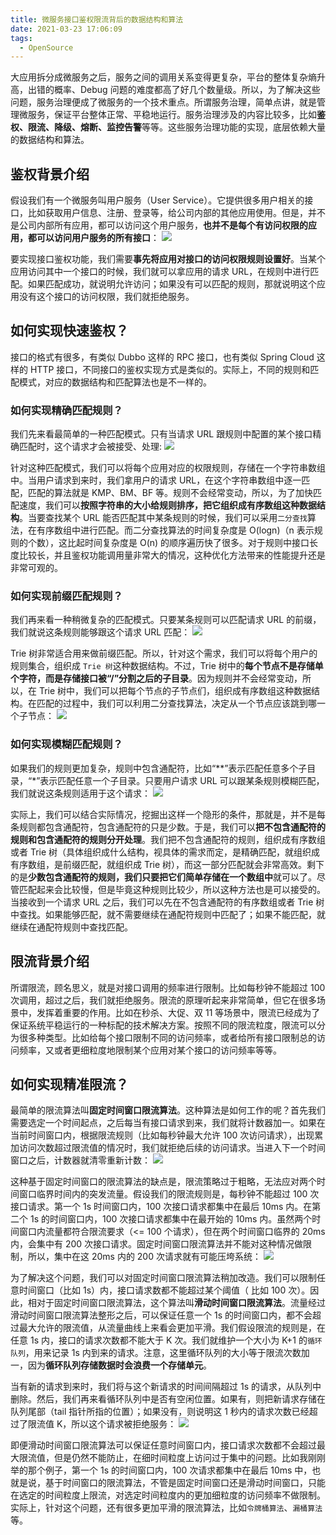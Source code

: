 ```yaml
---
title: 微服务接口鉴权限流背后的数据结构和算法
date: 2021-03-23 17:06:09
tags:
  - OpenSource
---
```

大应用拆分成微服务之后，服务之间的调用关系变得更复杂，平台的整体复杂熵升高，出错的概率、Debug 问题的难度都高了好几个数量级。所以，为了解决这些问题，服务治理便成了微服务的一个技术重点。所谓服务治理，简单点讲，就是管理微服务，保证平台整体正常、平稳地运行。服务治理涉及的内容比较多，比如**鉴权、限流、降级、熔断、监控告警**等等。这些服务治理功能的实现，底层依赖大量的数据结构和算法。

## 鉴权背景介绍
假设我们有一个微服务叫用户服务（User Service）。它提供很多用户相关的接口，比如获取用户信息、注册、登录等，给公司内部的其他应用使用。但是，并不是公司内部所有应用，都可以访问这个用户服务，**也并不是每个有访问权限的应用，都可以访问用户服务的所有接口**：
![](https://raw.githubusercontent.com/snlndod/mPOST/master/OpenSource/geek/09.png)

要实现接口鉴权功能，我们需要**事先将应用对接口的访问权限规则设置好**。当某个应用访问其中一个接口的时候，我们就可以拿应用的请求 URL，在规则中进行匹配。如果匹配成功，就说明允许访问；如果没有可以匹配的规则，那就说明这个应用没有这个接口的访问权限，我们就拒绝服务。
<!--more-->

## 如何实现快速鉴权？
接口的格式有很多，有类似 Dubbo 这样的 RPC 接口，也有类似 Spring Cloud 这样的 HTTP 接口，不同接口的鉴权实现方式是类似的。实际上，不同的规则和匹配模式，对应的数据结构和匹配算法也是不一样的。

### 如何实现精确匹配规则？
我们先来看最简单的一种匹配模式。只有当请求 URL 跟规则中配置的某个接口精确匹配时，这个请求才会被接受、处理:
![](https://raw.githubusercontent.com/snlndod/mPOST/master/OpenSource/geek/10.png)

针对这种匹配模式，我们可以将每个应用对应的权限规则，存储在一个字符串数组中。当用户请求到来时，我们拿用户的请求 URL，在这个字符串数组中逐一匹配，匹配的算法就是 KMP、BM、BF 等。规则不会经常变动，所以，为了加快匹配速度，我们可以**按照字符串的大小给规则排序，把它组织成有序数组这种数据结构**。当要查找某个 URL 能否匹配其中某条规则的时候，我们可以采用`二分查找`算法，在有序数组中进行匹配。而二分查找算法的时间复杂度是 O(logn)（n 表示规则的个数），这比起时间复杂度是 O(n) 的顺序遍历快了很多。对于规则中接口长度比较长，并且鉴权功能调用量非常大的情况，这种优化方法带来的性能提升还是非常可观的。

### 如何实现前缀匹配规则？
我们再来看一种稍微复杂的匹配模式。只要某条规则可以匹配请求 URL 的前缀，我们就说这条规则能够跟这个请求 URL 匹配：
![](https://raw.githubusercontent.com/snlndod/mPOST/master/OpenSource/geek/11.png)

Trie 树非常适合用来做前缀匹配。所以，针对这个需求，我们可以将每个用户的规则集合，组织成 `Trie 树`这种数据结构。不过，Trie 树中的**每个节点不是存储单个字符，而是存储接口被“/”分割之后的子目录**。因为规则并不会经常变动，所以，在 Trie 树中，我们可以把每个节点的子节点们，组织成有序数组这种数据结构。在匹配的过程中，我们可以利用二分查找算法，决定从一个节点应该跳到哪一个子节点：
![](https://raw.githubusercontent.com/snlndod/mPOST/master/OpenSource/geek/12.png)

### 如何实现模糊匹配规则？
如果我们的规则更加复杂，规则中包含通配符，比如“\*\*”表示匹配任意多个子目录，“\*”表示匹配任意一个子目录。只要用户请求 URL 可以跟某条规则模糊匹配，我们就说这条规则适用于这个请求：
![](https://raw.githubusercontent.com/snlndod/mPOST/master/OpenSource/geek/13.png)

实际上，我们可以结合实际情况，挖掘出这样一个隐形的条件，那就是，并不是每条规则都包含通配符，包含通配符的只是少数。于是，我们可以**把不包含通配符的规则和包含通配符的规则分开处理**。我们把不包含通配符的规则，组织成有序数组或者 Trie 树（具体组织成什么结构，视具体的需求而定，是精确匹配，就组织成有序数组，是前缀匹配，就组织成 Trie 树），而这一部分匹配就会非常高效。剩下的是**少数包含通配符的规则，我们只要把它们简单存储在一个数组中**就可以了。尽管匹配起来会比较慢，但是毕竟这种规则比较少，所以这种方法也是可以接受的。当接收到一个请求 URL 之后，我们可以先在不包含通配符的有序数组或者 Trie 树中查找。如果能够匹配，就不需要继续在通配符规则中匹配了；如果不能匹配，就继续在通配符规则中查找匹配。

## 限流背景介绍
所谓限流，顾名思义，就是对接口调用的频率进行限制。比如每秒钟不能超过 100 次调用，超过之后，我们就拒绝服务。限流的原理听起来非常简单，但它在很多场景中，发挥着重要的作用。比如在秒杀、大促、双 11 等场景中，限流已经成为了保证系统平稳运行的一种标配的技术解决方案。按照不同的限流粒度，限流可以分为很多种类型。比如给每个接口限制不同的访问频率，或者给所有接口限制总的访问频率，又或者更细粒度地限制某个应用对某个接口的访问频率等等。

## 如何实现精准限流？
最简单的限流算法叫**固定时间窗口限流算法**。这种算法是如何工作的呢？首先我们需要选定一个时间起点，之后每当有接口请求到来，我们就将计数器加一。如果在当前时间窗口内，根据限流规则（比如每秒钟最大允许 100 次访问请求），出现累加访问次数超过限流值的情况时，我们就拒绝后续的访问请求。当进入下一个时间窗口之后，计数器就清零重新计数：
![](https://raw.githubusercontent.com/snlndod/mPOST/master/OpenSource/geek/14.png)

这种基于固定时间窗口的限流算法的缺点是，限流策略过于粗略，无法应对两个时间窗口临界时间内的突发流量。假设我们的限流规则是，每秒钟不能超过 100 次接口请求。第一个 1s 时间窗口内，100 次接口请求都集中在最后 10ms 内。在第二个 1s 的时间窗口内，100 次接口请求都集中在最开始的 10ms 内。虽然两个时间窗口内流量都符合限流要求（<= 100 个请求），但在两个时间窗口临界的 20ms 内，会集中有 200 次接口请求。固定时间窗口限流算法并不能对这种情况做限制，所以，集中在这 20ms 内的 200 次请求就有可能压垮系统：
![](https://raw.githubusercontent.com/snlndod/mPOST/master/OpenSource/geek/15.png)

为了解决这个问题，我们可以对固定时间窗口限流算法稍加改造。我们可以限制任意时间窗口（比如 1s）内，接口请求数都不能超过某个阈值（ 比如 100 次）。因此，相对于固定时间窗口限流算法，这个算法叫**滑动时间窗口限流算法**。流量经过滑动时间窗口限流算法整形之后，可以保证任意一个 1s 的时间窗口内，都不会超过最大允许的限流值，从流量曲线上来看会更加平滑。我们假设限流的规则是，在任意 1s 内，接口的请求次数都不能大于 K 次。我们就维护一个大小为 K+1 的`循环队列`，用来记录 1s 内到来的请求。注意，这里循环队列的大小等于限流次数加一，因为**循环队列存储数据时会浪费一个存储单元**。

当有新的请求到来时，我们将与这个新请求的时间间隔超过 1s 的请求，从队列中删除。然后，我们再来看循环队列中是否有空闲位置。如果有，则把新请求存储在队列尾部（tail 指针所指的位置）；如果没有，则说明这 1 秒内的请求次数已经超过了限流值 K，所以这个请求被拒绝服务：
![](https://raw.githubusercontent.com/snlndod/mPOST/master/OpenSource/geek/16.png)

即便滑动时间窗口限流算法可以保证任意时间窗口内，接口请求次数都不会超过最大限流值，但是仍然不能防止，在细时间粒度上访问过于集中的问题。比如我刚刚举的那个例子，第一个 1s 的时间窗口内，100 次请求都集中在最后 10ms 中，也就是说，基于时间窗口的限流算法，不管是固定时间窗口还是滑动时间窗口，只能在选定的时间粒度上限流，对选定时间粒度内的更加细粒度的访问频率不做限制。实际上，针对这个问题，还有很多更加平滑的限流算法，比如`令牌桶算法`、`漏桶算法`等。
